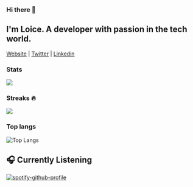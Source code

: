 ### Hi there 👋
  ## I'm Loice. A developer with passion in the tech world.

[Website](https://psntloice.github.io/Portfolio/) |
[Twitter](https://twitter.com/LoiceKm) |
[Linkedin](https://www.linkedin.com/in/loice-kamau-64011027a/)

### Stats

![](https://github-readme-stats.vercel.app/api?username=psntloice&count_private=true&show_icons=true&theme=city_lights&hide_border=True)
<br>

### Streaks :fire:
![](https://github-readme-streak-stats.herokuapp.com/?user=psntloice&theme=city-lights)




### Top langs

![Top Langs](https://github-readme-stats.vercel.app/api/top-langs/?username=psntloice&layout=compact)

## 🎧 Currently Listening
[![spotify-github-profile](https://spotify-github-profile.vercel.app/api/view?uid=afs01xhyplphr41ostl1z6cwn&cover_image=true&theme=default&bar_color_cover=true&bar_color=14d30d)](https://github.com/kittinan/spotify-github-profile)



